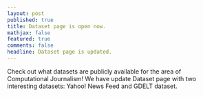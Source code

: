 ```yaml
---
layout: post
published: true
title: Dataset page is open now.
mathjax: false
featured: true
comments: false
headline: Dataset page is updated.
---
```


Check out what datasets are publicly available for the area of Computational Journalism! We have update Dataset page with two interesting datasets: Yahoo! News Feed and GDELT dataset. 